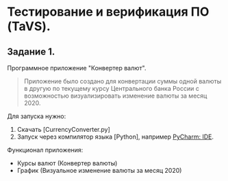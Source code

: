 # Тестирование и верификация ПО (TaVS).
## Задание 1.
Программное приложение "Конвертер валют".
> Приложение было создано для конвертации суммы одной валюты в другую по текущему курсу 
> Центрального банка России с возможностью визуализировать изменение валюты за месяц 2020.

Для запуска нужно:
1. Скачать [CurrencyConverter.py]
2. Запуск через компилятор языка [Python], например [PyCharm: IDE](https://www.jetbrains.com/ru-ru/pycharm/download/#section=windows "PyCharm: IDE").

Функционал приложения:
* Курсы валют (Конвертер валюты)
* График (Визуальное изменение валюты за месяц 2020)
